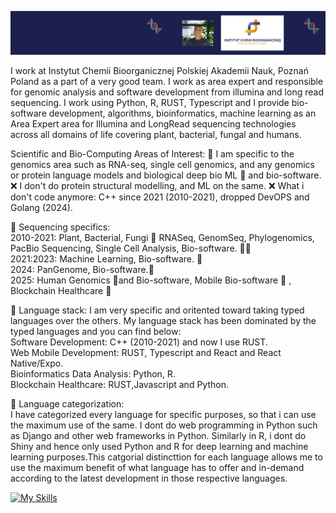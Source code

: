 ![](https://github.com/codebiogenomics/codebiogenomics/blob/main/codebiogenomics.jpg)

I work at Instytut Chemii Bioorganicznej Polskiej Akademii Nauk, Poznań Poland as a part of a very good team. I work as area expert and responsible for genomic analysis and software development from illumina and long read sequencing. I work using Python, R, RUST, Typescript and I provide bio-software development, algorithms, bioinformatics, machine learning as an Area Expert area for Illumina and LongRead sequencing technologies across all domains of life covering plant, bacterial, fungal and humans.

Scientific and Bio-Computing Areas of Interest: 
🧬 I am specific to the genomics area such as RNA-seq, single cell genomics, and any genomics or protein language models and biological deep bio ML 🧬 and bio-software. 
❌ I don't do protein structural modelling, and ML on the same.
❌ What i don't code anymore: C++ since 2021 (2010-2021), dropped DevOPS and Golang (2024). 

🧬 Sequencing specifics: \
2010-2021: Plant, Bacterial, Fungi 🧬 RNASeq, GenomSeq, Phylogenomics, PacBio Sequencing, Single Cell Analysis, Bio-software. 👨‍💻 \
2021:2023: Machine Learning, Bio-software. 🧬 \
2024: PanGenome, Bio-software.🧬 \
2025: Human Genomics 🧬and Bio-software, Mobile Bio-software 🧬 , Blockchain Healthcare 🧬

🧬 Language stack: I am very specific and oritented toward taking typed languages over the others. My language stack has been dominated by the typed languages and you can find below: \
Software Development: C++ (2010-2021) and now I use RUST. \
Web Mobile Development: RUST, Typescript and React and React Native/Expo. \
Bioinformatics Data Analysis: Python, R. \
Blockchain Healthcare: RUST,Javascript and Python. 

🧬 Language categorization: \
I have categorized every language for specific purposes, so that i can use the maximum use of the same. I dont do web programming in Python such as Django and other web frameworks in Python. Similarly in R, i dont do Shiny and hence only used Python and R for deep learning and machine learning purposes.This catgorial distincttion for each language allows me to use the maximum benefit of what language has to offer and in-demand according to the latest development in those respective languages.

[![My Skills](https://skillicons.dev/icons?i=bash,rust,materialui,obsidian,r,py,pytorch,tensorflow,tauri,react,ts,vscode,remix)](https://skillicons.dev)
